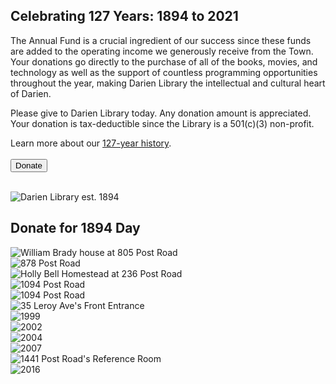 <div class="text-center margin-bottom-50">
  <h2 class="title-v2 title-center">Celebrating 127 Years: 1894 to 2021</h2>
</div>

<div class="row margin-bottom-10">
<div class="col-md-9">
The Annual Fund is a crucial ingredient of our success since these funds are added to the operating income we generously receive from the Town. Your donations go directly to the purchase of all of the books, movies, and technology as well as the support of countless programming opportunities throughout the year, making Darien Library the intellectual and cultural heart of Darien. 

Please give to Darien Library today. Any donation amount is appreciated. Your donation is tax-deductible since the Library is a 501(c)(3) non-profit.

Learn more about our [127-year history](/history "Library History").
<br />
<br />
<a href="#Donate"><button class="btn-u btn-u-lg btn-u-dark-blue" type="button">Donate</button></a>
<br />
<br />

</div>
<div class="col-md-3">
<img class="img-responsive center-block" src="/uploads/logos/1894_Day_Logo_transparent_web.png" alt="Darien Library est. 1894" />
</div>

</div>
</div>


<div class="row">

<a name="Donate" color="#fff"></a>
<div class="margin-bottom-10">
<h2 class="title-v2">Donate for 1894 Day</h2>
</div>

<div class="col-md-8">
<div id="bbox-root"></div>

<script type="text/javascript">

       window.bboxInit = function () {

           bbox.showForm('297cb94e-51db-4088-be21-56d9c7406d1e');

       };

       (function () {

           var e = document.createElement('script'); e.async = true;

           e.src = 'https://bbox.blackbaudhosting.com/webforms/bbox-min.js';

           document.getElementsByTagName('head')[0].appendChild(e);

       } ());

</script>

</div>
<div class="col-md-4">

<div class="row">
<div class="col-md-6">

<div class="text-center">
<img class="img-responsive margin-bottom-10" src="/uploads/library_building/exterior/805_post_road_william_brady_house_1894-1908.jpg" alt="William Brady house at 805 Post Road" />
<br />
</div>

<div class="text-center">
<img class="img-responsive margin-bottom-10" src="/uploads/library_building/exterior/878_post_road_library_1908-1915.jpg" alt="878 Post Road" />
<br />
</div>

<div class="text-center">
<img class="img-responsive margin-bottom-10" src="/uploads/library_building/exterior/236_post_road_holly_bell_house_1915-1931.jpg" alt="Holly Bell Homestead at 236 Post Road" />
<br />
</div>

<div class="text-center">
<img class="img-responsive margin-bottom-10" src="/uploads/library_building/exterior/1094_post_road_library_1931-1957.jpg" alt="1094 Post Road" />
<br />
</div>

<div class="text-center">
<img class="img-responsive margin-bottom-10" src="/uploads/departments/admin/1931-1957_building_outside.jpg" alt="1094 Post Road" />
<br />
</div>

<div class="text-center">
<img class="img-responsive margin-bottom-10" src="/uploads/library_building/interior/35_leroy_ave_librarian_at_desk_alone.jpg" alt="35 Leroy Ave's Front Entrance" />
<br />

</div>
</div>
<div class="col-md-6">

<div class="text-center">
<img class="img-responsive margin-bottom-10" src="/uploads/departments/admin/1999_building.jpg" alt="1999" />
<br />
</div>

<div class="text-center">
<img class="img-responsive margin-bottom-10" src="/uploads/departments/admin/2002_front_desk.jpg" alt="2002" />
<br />
</div>

<div class="text-center">
<img class="img-responsive margin-bottom-10" src="/uploads/departments/admin/2004_childrens_room.jpg" alt="2004" />
<br />
</div>

<div class="text-center">
<img class="img-responsive margin-bottom-10" src="/uploads/departments/admin/2007_aerial_building.jpg" alt="2007" />
<br />
</div>

<div class="text-center">
<img class="img-responsive margin-bottom-10" src="/uploads/library_building/interior/research_room_early_morning.jpg" alt="1441 Post Road's Reference Room" />
<br />
</div>

<div class="text-center">
<img class="img-responsive margin-bottom-10" src="/uploads/departments/admin/2016_escape_the_lab.jpg" alt="2016" />
<br />
</div>

</div>
</div>


<!-- <div class="row margin-bottom-10">
<div class="col-md-2">

<div class="text-center">
<img class="img-responsive margin-bottom-10" src="/uploads/library_building/exterior/805_post_road_william_brady_house_1894-1908.jpg" alt="William Brady house at 805 Post Road" />
<br />

</div>
</div>
<div class="col-md-2">
<div class="text-center">
<img class="img-responsive margin-bottom-10" src="/uploads/library_building/exterior/878_post_road_library_1908-1915.jpg" alt="878 Post Road" />
<br />
</div>
</div>
<div class="col-md-2">
<div class="text-center">
<img class="img-responsive margin-bottom-10" src="/uploads/library_building/exterior/236_post_road_holly_bell_house_1915-1931.jpg" alt="Holly Bell Homestead at 236 Post Road" />
<br />

</div>

</div>
<div class="col-md-2">
<div class="text-center">
<img class="img-responsive margin-bottom-10" src="/uploads/library_building/exterior/1094_post_road_library_1931-1957.jpg" alt="1094 Post Road" />
<br />

</div>
</div>
<div class="col-md-2">
<div class="text-center">
<img class="img-responsive margin-bottom-10" src="/uploads/departments/admin/1931-1957_building_outside.jpg" alt="1094 Post Road" />
<br />
</div>
</div>
<div class="col-md-2">
<div class="text-center">
<img class="img-responsive margin-bottom-10" src="/uploads/library_building/interior/35_leroy_ave_librarian_at_desk_alone.jpg" alt="35 Leroy Ave's Front Entrance" />
<br />

</div>
</div>
</div>


<div class="row margin-bottom-30">
<div class="col-md-2">
<div class="text-center">
<img class="img-responsive margin-bottom-10" src="/uploads/departments/admin/1999_building.jpg" alt="1999" />
<br />
</div>
</div>
<div class="col-md-2">
<div class="text-center">
<img class="img-responsive margin-bottom-10" src="/uploads/departments/admin/2002_front_desk.jpg" alt="2002" />
<br />
</div>
</div>
<div class="col-md-2">
<div class="text-center">
<img class="img-responsive margin-bottom-10" src="/uploads/departments/admin/2004_childrens_room.jpg" alt="2004" />
<br />
</div>
</div>
<div class="col-md-2">
<div class="text-center">
<img class="img-responsive margin-bottom-10" src="/uploads/departments/admin/2007_aerial_building.jpg" alt="2007" />
<br />
</div>
</div>
<div class="col-md-2">
<div class="text-center">
<img class="img-responsive margin-bottom-10" src="/uploads/library_building/interior/research_room_early_morning.jpg" alt="1441 Post Road's Reference Room" />
<br />

</div>
</div>
<div class="col-md-2">
<div class="text-center">
<img class="img-responsive margin-bottom-10" src="/uploads/departments/admin/2016_escape_the_lab.jpg" alt="2016" />
<br />
</div>
</div>
</div> -->
</div>
</div>